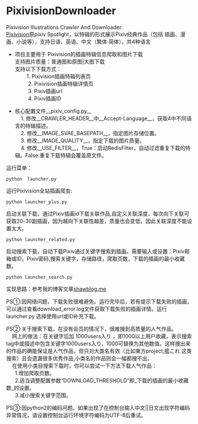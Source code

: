 # PixivisionDownloader
 Pixivision Illustrations Crawler And Downloader.<br>
 [Pixivision](http://www.pixivision.net/)原pixiv Spotlight，以特辑的形式展示Pixiv经典作品（包括 插画、漫画、小说等），支持日语、英语、中文（繁体·简体），共4种语言<br>
 
* 项目主要用于 Pixivision的插画特辑信息爬取和图片下载<br>
	支持图片质量：普通图和原图|大图下载<br>
      	支持以下下载方式：<br>
           1.  Pixivision插画特辑列表页<br>
          2.  Pixivision插画特辑详情页<br>
          3.  Pixiv插画url<br>
          4.  Pixiv插画ID<br>
 
* 核心配置文件__pixiv_config.py__<br>
     1. 修改__CRAWLER_HEADER__中__Accept-Language__，获取4中不同语言的特辑描述。<br>
     2. 修改__IMAGE_SVAE_BASEPATH__，指定图片存储位置。<br>
     3. 修改__IMAGE_QUALITY__，指定下载的图片质量。<br>
     4. 修改__USE_FILTER__，True：启动RedisFilter，自动过滤重复下载的特辑。False:重复下载特辑会覆盖原文件。<br>

运行菜单：
~~~
python  launcher.py 
~~~
运行Pixivision全站插画爬虫:
~~~
python launcher_plus.py
~~~
启动关联下载，通过Pixiv插画id下载关联作品,自定义关联深度，每次向下关联可获取20-30副插画，因为越向下关联性越差，质量也会变低，因此关联深度不能设置太大。
~~~
python launcher_related.py
~~~
启动搜索下载，自动下载Pixiv通过关键字搜索到插画。需要输入或设置：Pixiv邮箱或ID，Pixiv密码,搜索关键字，存储路径，爬取页数，下载的插画的最小收藏数。
~~~
python launcher_search.py
~~~
实现思路：参考我的博客文章[shawblog.me](https://shawblog.me/blog/112.html)<br>

PS①:因网络问题，下载失败很难避免。运行完毕后，若有提示下载失败的插画，可以通过查看download_error.log文件获取下载失败的插画详情。运行launcher.py 选择使用url或ID补充下载。<br>

PS②:关于搜索下载，在没有会员的情况下，很难搜到高质量的人气作品。<br>
&nbsp;&nbsp;&nbsp;&nbsp;网上的做法：在关键字后加 1000users入り ，即1000以上用户收藏，表示搜索tag中或描述中包含关键字1000users入り，1000可替换为其他数值。这样搜出来的作品的确能保证是人气作品，但只对大类名有效（比如東方project,艦これ 这类搜索）且会遗漏很多优秀作品,小类名的作品则会一幅都搜不出。<br>
&nbsp;&nbsp;&nbsp;&nbsp;在使用小类目搜索下载时，你可以尝试一下方法下载人气作品：<br>
&nbsp;&nbsp;&nbsp;&nbsp;&nbsp;&nbsp;1.增加爬取页数。 <br>
&nbsp;&nbsp;&nbsp;&nbsp;&nbsp;&nbsp;2.适当调整配置参数“DOWNLOAD_THRESHOLD”即_下载的插画的最小收藏数_的设置。<br>
&nbsp;&nbsp;&nbsp;&nbsp;&nbsp;&nbsp;3.减小搜索关键字范围。 <br>

PS③:因python2的编码问题。如果出现了在控制台输入中文||日文出现字符编码异常情况，请设置控制台运行环境字符编码为UTF-8后重试。
